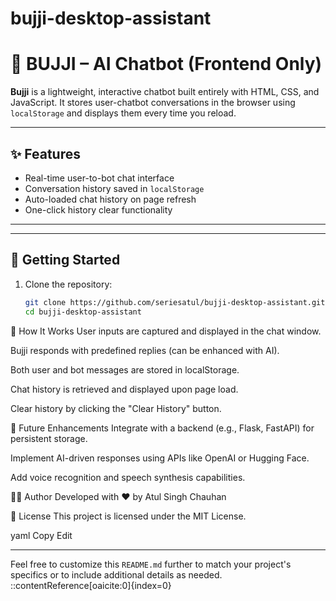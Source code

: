 ﻿# bujji-desktop-assistant

# 🤖 BUJJI – AI Chatbot (Frontend Only)

**Bujji** is a lightweight, interactive chatbot built entirely with HTML, CSS, and JavaScript. It stores user-chatbot conversations in the browser using `localStorage` and displays them every time you reload.

---

## ✨ Features

- Real-time user-to-bot chat interface
- Conversation history saved in `localStorage`
- Auto-loaded chat history on page refresh
- One-click history clear functionality

---

---

## 🚀 Getting Started

1. Clone the repository:

   ```bash
   git clone https://github.com/seriesatul/bujji-desktop-assistant.git
   cd bujji-desktop-assistant

🧠 How It Works
User inputs are captured and displayed in the chat window.

Bujji responds with predefined replies (can be enhanced with AI).

Both user and bot messages are stored in localStorage.

Chat history is retrieved and displayed upon page load.

Clear history by clicking the "Clear History" button.

🔮 Future Enhancements
Integrate with a backend (e.g., Flask, FastAPI) for persistent storage.

Implement AI-driven responses using APIs like OpenAI or Hugging Face.

Add voice recognition and speech synthesis capabilities.

👨‍💻 Author
Developed with ❤️ by Atul Singh Chauhan


📄 License
This project is licensed under the MIT License.

yaml
Copy
Edit

---

Feel free to customize this `README.md` further to match your project's specifics or to include additional details as needed.
::contentReference[oaicite:0]{index=0}   

